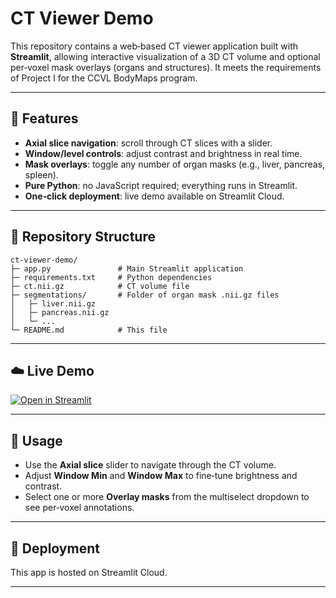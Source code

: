 # CT Viewer Demo

This repository contains a web‑based CT viewer application built with **Streamlit**, allowing interactive visualization of a 3D CT volume and optional per‑voxel mask overlays (organs and structures). It meets the requirements of Project I for the CCVL BodyMaps program.

---

## 🚀 Features

- **Axial slice navigation**: scroll through CT slices with a slider.
- **Window/level controls**: adjust contrast and brightness in real time.
- **Mask overlays**: toggle any number of organ masks (e.g., liver, pancreas, spleen).
- **Pure Python**: no JavaScript required; everything runs in Streamlit.
- **One‑click deployment**: live demo available on Streamlit Cloud.

---

## 📂 Repository Structure

```
ct-viewer-demo/
├─ app.py               # Main Streamlit application
├─ requirements.txt     # Python dependencies
├─ ct.nii.gz            # CT volume file
├─ segmentations/       # Folder of organ mask .nii.gz files
│   ├─ liver.nii.gz
│   ├─ pancreas.nii.gz
│   └─ ...
└─ README.md            # This file
```

---

## ☁️ Live Demo

[![Open in Streamlit](https://static.streamlit.io/badges/streamlit_badge_black_white.svg)](https://share.streamlit.io/serenahu29/ct-viewer-demo/main/app.py)

---

## 📝 Usage

- Use the **Axial slice** slider to navigate through the CT volume.
- Adjust **Window Min** and **Window Max** to fine‑tune brightness and contrast.
- Select one or more **Overlay masks** from the multiselect dropdown to see per‑voxel annotations.

---

## 🚩 Deployment

This app is hosted on Streamlit Cloud.

---



